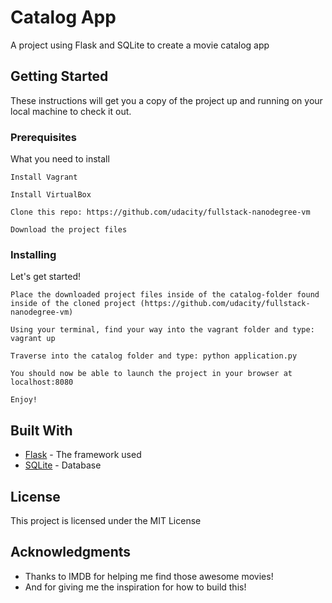 # Catalog App

A project using Flask and SQLite to create a movie catalog app

## Getting Started

These instructions will get you a copy of the project up and running on your local machine to check it out.

### Prerequisites

What you need to install

```
Install Vagrant
```

```
Install VirtualBox
```

```
Clone this repo: https://github.com/udacity/fullstack-nanodegree-vm
```

```
Download the project files
```

### Installing

Let's get started!

```
Place the downloaded project files inside of the catalog-folder found inside of the cloned project (https://github.com/udacity/fullstack-nanodegree-vm)
```

```
Using your terminal, find your way into the vagrant folder and type: vagrant up
```

```
Traverse into the catalog folder and type: python application.py
```

```
You should now be able to launch the project in your browser at localhost:8080
```

```
Enjoy!
```

## Built With

* [Flask](http://flask.pocoo.org/) - The framework used
* [SQLite](https://www.sqlite.org/) - Database


## License

This project is licensed under the MIT License

## Acknowledgments

* Thanks to IMDB for helping me find those awesome movies!
* And for giving me the inspiration for how to build this!

